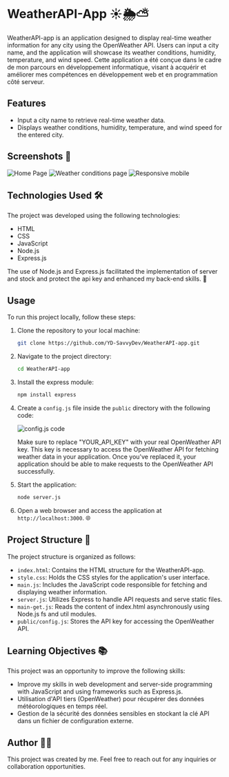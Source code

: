 # WeatherAPI-App ☀️🌦️⛅

WeatherAPI-app is an application designed to display real-time weather information for any city using the OpenWeather API. Users can input a city name, and the application will showcase its weather conditions, humidity, temperature, and wind speed. Cette application a été conçue dans le cadre de mon parcours en développement informatique, visant à acquérir et améliorer mes compétences en développement web et en programmation côté serveur.

## Features

- Input a city name to retrieve real-time weather data.
- Displays weather conditions, humidity, temperature, and wind speed for the entered city.

## Screenshots 📸

![Home Page](https://github.com/YD-SavvyDev/WeatherAPI-App/blob/main/Screenshots/visual-weather-app-homepage-laptop.png)
![Weather conditions page](https://github.com/YD-SavvyDev/WeatherAPI-App/blob/main/Screenshots/visual-weather-app-laptop.png)
![Responsive mobile](https://github.com/YD-SavvyDev/WeatherAPI-App/blob/main/Screenshots/visual_weather-app-mobile.png)

## Technologies Used 🛠️

The project was developed using the following technologies:
- HTML
- CSS
- JavaScript
- Node.js
- Express.js

The use of Node.js and Express.js facilitated the implementation of server and stock and protect the api key and enhanced my back-end skills. 🌟

## Usage

To run this project locally, follow these steps:

1. Clone the repository to your local machine:

    ```bash
    git clone https://github.com/YD-SavvyDev/WeatherAPI-app.git
    ```

2. Navigate to the project directory:

    ```bash
    cd WeatherAPI-app
    ```

3. Install the express module:

    ```bash
    npm install express
    ```

4. Create a `config.js` file inside the `public` directory with the following code:

   ![config.js code](https://github.com/YD-SavvyDev/WeatherAPI-App/blob/main/Screenshots/code-api-key.png)
   
   Make sure to replace "YOUR_API_KEY" with your real OpenWeather API key. This key is necessary to access the OpenWeather API for fetching weather data in your application. Once you've replaced it, your application should be able to make requests to the OpenWeather API successfully.

6. Start the application:

    ```bash
    node server.js
    ```

7. Open a web browser and access the application at `http://localhost:3000`. 🌐

## Project Structure 📁

The project structure is organized as follows:

- `index.html`: Contains the HTML structure for the WeatherAPI-app.
- `style.css`: Holds the CSS styles for the application's user interface.
- `main.js`: Includes the JavaScript code responsible for fetching and displaying weather information.
- `server.js`: Utilizes Express to handle API requests and serve static files.
-  `main-get.js`: Reads the content of index.html asynchronously using Node.js fs and util modules.
- `public/config.js`: Stores the API key for accessing the OpenWeather API.

## Learning Objectives 📚

This project was an opportunity to improve the following skills:
- Improve my skills in web development and server-side programming with JavaScript and using frameworks such as Express.js.
- Utilisation d'API tiers (OpenWeather) pour récupérer des données météorologiques en temps réel.
- Gestion de la sécurité des données sensibles en stockant la clé API dans un fichier de configuration externe.

## Author 👨‍💻

This project was created by me. Feel free to reach out for any inquiries or collaboration opportunities.
